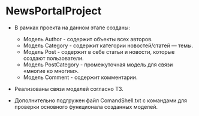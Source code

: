 # NewsPortalProject
- В рамках проекта на данном этапе созданы:
    - Модель Author - содержит объекты всех авторов.
    - Модель Category - содержит категории новостей/статей — темы.
    - Модель Post - содержит в себе статьи и новости, которые создают пользователи. 
    - Модель PostCategory - промежуточная модель для связи «многие ко многим».
    - Модель Comment - содержит комментарии.

- Реализованы связи моделей согласно ТЗ.
- Дополнительно подгружен файл ComandShell.txt c командами для проверки основного функционала созданных моделей.
